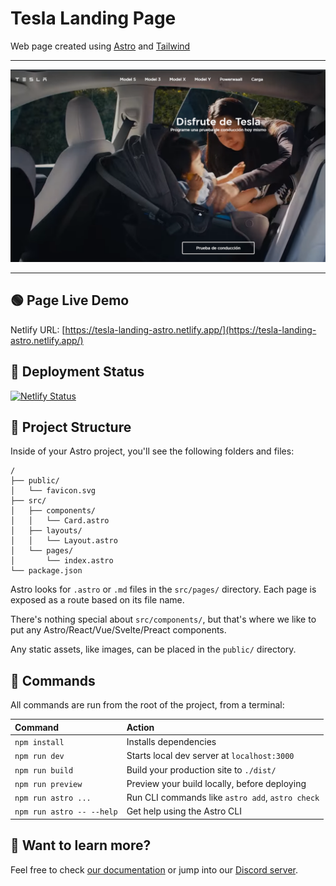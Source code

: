 # Tesla Landing Page

Web page created using [Astro](https://astro.build/) and [Tailwind](https://tailwindcss.com/)

---

![D3PF](assets/thumbnail.png)

---

## 🟢 Page Live Demo

Netlify URL: [https://tesla-landing-astro.netlify.app/](https://tesla-landing-astro.netlify.app/)

## 🚀 Deployment Status
[![Netlify Status](https://api.netlify.com/api/v1/badges/c5691b77-4b87-4989-a85c-9b33af2e48ec/deploy-status)](https://app.netlify.com/sites/stellar-caramel-f670f4/deploys)

## 📂 Project Structure

Inside of your Astro project, you'll see the following folders and files:

```
/
├── public/
│   └── favicon.svg
├── src/
│   ├── components/
│   │   └── Card.astro
│   ├── layouts/
│   │   └── Layout.astro
│   └── pages/
│       └── index.astro
└── package.json
```

Astro looks for `.astro` or `.md` files in the `src/pages/` directory. Each page is exposed as a route based on its file name.

There's nothing special about `src/components/`, but that's where we like to put any Astro/React/Vue/Svelte/Preact components.

Any static assets, like images, can be placed in the `public/` directory.

## 🧞 Commands

All commands are run from the root of the project, from a terminal:

| Command                   | Action                                           |
| :------------------------ | :----------------------------------------------- |
| `npm install`             | Installs dependencies                            |
| `npm run dev`             | Starts local dev server at `localhost:3000`      |
| `npm run build`           | Build your production site to `./dist/`          |
| `npm run preview`         | Preview your build locally, before deploying     |
| `npm run astro ...`       | Run CLI commands like `astro add`, `astro check` |
| `npm run astro -- --help` | Get help using the Astro CLI                     |

## 👀 Want to learn more?

Feel free to check [our documentation](https://docs.astro.build) or jump into our [Discord server](https://astro.build/chat).
